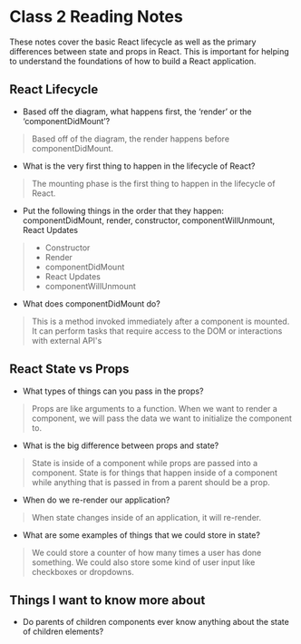 # Class 2 Reading Notes

These notes cover the basic React lifecycle as well as the primary differences between state and props in React.  This is important for helping to understand the foundations of how to build a React application.

## React Lifecycle

- Based off the diagram, what happens first, the ‘render’ or the ‘componentDidMount’?

> Based off of the diagram, the render happens before componentDidMount.

- What is the very first thing to happen in the lifecycle of React?

> The mounting phase is the first thing to happen in the lifecycle of React.

- Put the following things in the order that they happen: componentDidMount, render, constructor, componentWillUnmount, React Updates

> - Constructor
> - Render
> - componentDidMount
> - React Updates
> - componentWillUnmount

- What does componentDidMount do?

> This is a method invoked immediately after a component is mounted. It can perform tasks that require access to the DOM or interactions with external API's

## React State vs Props

- What types of things can you pass in the props?

> Props are like arguments to a function.  When we want to render a component, we will pass the data we want to initialize the component to.

- What is the big difference between props and state?

> State is inside of a component while props are passed into a component.  State is for things that happen inside of a component while anything that is passed in from a parent should be a prop.

- When do we re-render our application?

> When state changes inside of an application, it will re-render.

- What are some examples of things that we could store in state?

> We could store a counter of how many times a user has done something.  We could also store some kind of user input like checkboxes or dropdowns.

## Things I want to know more about

- Do parents of children components ever know anything about the state of children elements?

